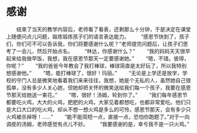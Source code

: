 # 感谢
　　结束了当天的教学内容后，老师看了看表，还剩那么十分钟，于是决定在课堂上随便问点儿问题，锻炼锻炼孩子们的语言表达能力。 
　　“感恩节快到了，孩子们，你们可不可以告诉我，你们将要感谢什么呢？”老师提完问题后，让孩子们思考了一会儿，然后开始点名。 
　　“林达，你感谢什么？” 
　　“我的妈妈天天很早起来给我做早饭，我想，我在感恩节那天一定要感谢她。” 
　　“嗯，不错。彼得，你呢？” 
　　“我的爸爸今年教会了我打棒球，棒球简直是太好玩了，所以我特别想感谢他。” 
　　“嗯，能打棒球了，很好！玛丽。” 
　　“无论是上学还是放学，学校的守门人总是微笑地看着我们来来往往，我想，她是个无私的人，虽然她自己很孤单，没有多少人关心她，但她却把关怀的微笑送给我们每一个孩子，我要在感恩节那天给她送一束花。” 
　　“嗯，很好！汤姆，轮到你了。” 
　　“我们每年感恩节都要吃火鸡，大大的火鸡，肥肥的火鸡，大家见着都想吃，也都非常爱吃。他们只是大口大口的吃火鸡，却从不想一想火鸡是多么的可怜，感恩节那天，会有多少只火鸡被杀掉呀！……” 
　　“能不能简短一点，直接一点，恐怕你跑题了。”对于一向调皮的汤姆，老师感觉有点儿不妙。 
　　“我要感谢的是，幸亏我不是一只火鸡。”
 